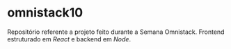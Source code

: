 # omnistack10
Repositório referente a projeto feito durante a Semana Omnistack. Frontend estruturado em *React* e backend em *Node*.